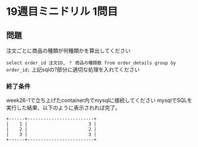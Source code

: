# 19週目ミニドリル 1問目

## 問題

注文ごとに商品の種類が何種類かを算出してください

`select order_id 注文ID, ？ 商品の種類数 from order_details group by order_id;`
上記sqlの?部分に適切な処理を入れてください

### 終了条件
week26-1で立ち上げたcontainer内でmysqlに接続してください
mysqlでSQLを実行した結果、以下のように表示されれば完了。

```
+------+-------------------------+
|    1 |                       3 |
|    2 |                       2 |
|    3 |                       3 |
+------+-------------------------+
```
